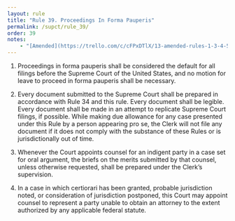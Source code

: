 ```yaml
---
layout: rule
title: "Rule 39. Proceedings In Forma Pauperis"
permalink: /supct/rule_39/
order: 39
notes:
    - "[Amended](https://trello.com/c/cFPxDTlX/13-amended-rules-1-3-4-5-6-7-15-25-26-27-29-32-33-34-35-38-39-43) on June 13th, 2025, to take effect on June 28th, 2025."
---
```


1. Proceedings in forma pauperis shall be considered the default for all filings before the Supreme Court of the United States, and no motion for leave to proceed in forma pauperis shall be necessary.

2. Every document submitted to the Supreme Court shall be prepared in accordance with Rule 34 and this rule. Every document shall be legible. Every document shall be made in an attempt to replicate Supreme Court filings, if possible. While making due allowance for any case presented under this Rule by a person appearing pro se, the Clerk will not file any document if it does not comply with the substance of these Rules or is jurisdictionally out of time.

3. Whenever the Court appoints counsel for an indigent party in a case set for oral argument, the briefs on the merits submitted by that counsel, unless otherwise requested, shall be prepared under the Clerk’s supervision.

4. In a case in which certiorari has been granted, probable jurisdiction noted, or consideration of jurisdiction postponed, this Court may appoint counsel to represent a party unable to obtain an attorney to the extent authorized by any applicable federal statute.
